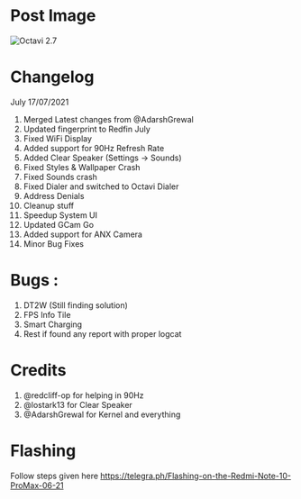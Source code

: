 # Post Image
![Octavi 2.7](https://github.com/rockstar5495/changelogs/images/octavi/2.7.jpg "Octavi 2.7")

# Changelog
July 17/07/2021 
1. Merged Latest changes from @AdarshGrewal 
2. Updated fingerprint to Redfin July 
3. Fixed WiFi Display 
4. Added support for 90Hz Refresh Rate 
5. Added Clear Speaker (Settings -> Sounds) 
6. Fixed Styles & Wallpaper Crash 
7. Fixed Sounds crash 
8. Fixed Dialer and switched to Octavi Dialer 
9. Address Denials 
10. Cleanup stuff 
11. Speedup System UI 
12. Updated GCam Go 
13. Added support for ANX Camera 
14. Minor Bug Fixes 

# Bugs : 
1. DT2W (Still finding solution) 
2. FPS Info Tile 
3. Smart Charging 
4. Rest if found any report with proper logcat

# Credits
1. @redcliff-op for helping in 90Hz 
2. @lostark13 for Clear Speaker 
3. @AdarshGrewal for Kernel and everything

# Flashing
Follow steps given here 
https://telegra.ph/Flashing-on-the-Redmi-Note-10-ProMax-06-21

